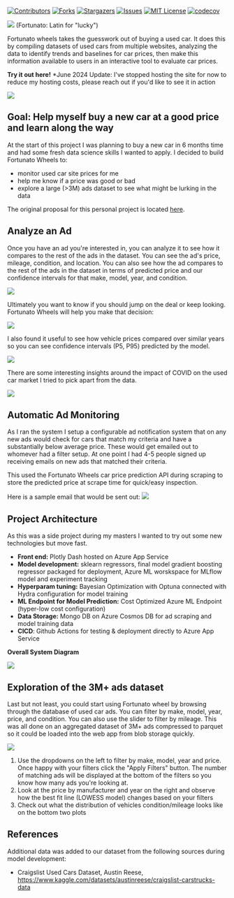 [![Contributors][contributors-shield]][contributors-url]
[![Forks][forks-shield]][forks-url]
[![Stargazers][stars-shield]][stars-url]
[![Issues][issues-shield]][issues-url]
[![MIT License][license-shield]][license-url]
[![codecov][codecov-shield]][codecov-url]

![](assets/fortunato-wheels-logo-blue-white.png)
(Fortunato: Latin for "lucky")

Fortunato wheels takes the guesswork out of buying a used car. It does this by compiling datasets of used cars from multiple websites, analyzing the data to identify trends and baselines for car prices, then make this information available to users in an interactive tool to evaluate car prices.

**Try it out here!** *June 2024 Update: I've stopped hosting the site for now to reduce my hosting costs, please reach out if you'd like to see it in action

![](assets/fortunato-wheels-homepage.png)

## Goal: Help myself buy a new car at a good price and learn along the way

At the start of this project I was planning to buy a new car in 6 months time and had some fresh data science skills I wanted to apply. I decided to build Fortunato Wheels to:
- monitor used car site prices for me
- help me know if a price was good or bad
- explore a large (>3M) ads dataset to see what might be lurking in the data

The original proposal for this personal project is located [here](PROPOSAL.md).

## Analyze an Ad

Once you have an ad you're interested in, you can analyze it to see how it compares to the rest of the ads in the dataset. You can see the ad's price, mileage, condition, and location. You can also see how the ad compares to the rest of the ads in the dataset in terms of predicted price and our confidence intervals for that make, model, year, and condition.

![](src/assets/2023-06-19-ai-for-used-cars/fwheel-analyze-ads-page.png)

Ultimately you want to know if you should jump on the deal or keep looking. Fortunato Wheels will help you make that decision:

![](src/assets/2023-07-12_when-will-used-car-prices-go-down/analyze-an-ad-example.png)

I also found it useful to see how vehicle prices compared over similar years so you can see confidence intervals (P5, P95) predicted by the model.

![](src/assets/2023-06-19-ai-for-used-cars/crv-price-bands.png)

There are some interesting insights around the impact of COVID on the used car market I tried to pick apart from the data.

![](src/assets/2023-07-12_when-will-used-car-prices-go-down/used-car-prices-peak.png)

## Automatic Ad Monitoring

As I ran the system I setup a configurable ad notification system that on any new ads would check for cars that match my criteria and have a substantially below average price. These would get emailed out to whomever had a filter setup. At one point I had 4-5 people signed up receiving emails on new ads that matched their criteria.

This used the Fortunato Wheels car price prediction API during scraping to store the predicted price at scrape time for quick/easy inspection.

Here is a sample email that would be sent out:
![](/assets/sample-fortunato-wheels-email.png)

## Project Architecture

As this was a side project during my masters I wanted to try out some new technologies but move fast.

- **Front end:** Plotly Dash hosted on Azure App Service
- **Model development:** sklearn regressors, final model gradient boosting regressor packaged for deployment, Azure ML worskspace for MLflow model and experiment tracking
- **Hyperparam tuning:** Bayesian Optimization with Optuna connected with Hydra configuration for model training  
- **ML Endpoint for Model Prediction:** Cost Optimized Azure ML Endpoint (hyper-low cost configuration)
- **Data Storage:** Mongo DB on Azure Cosmos DB for ad scraping and model training data 
- **CICD**: Github Actions for testing & deployment directly to Azure App Service
  
**Overall System Diagram**
  
![](assets/fortunato-wheels-system-diagram.png)

## Exploration of the 3M+ ads dataset

Last but not least, you could start using Fortunato wheel by browsing through the database of used car ads. You can filter by make, model, year, price, and condition. You can also use the slider to filter by mileage. This was all done on an aggregated dataset of 3M+ ads compressed to parquet so it could be loaded into the web app from blob storage quickly.

![](assets/fortunato-wheels-demo.gif)

1. Use the dropdowns on the left to filter by make, model, year and price. Once happy with your filters click the "Apply Filters" button. The number of matching ads will be displayed at the bottom of the filters so you know how many ads you're looking at.
2. Look at the price by manufacturer and year on the right and observe how the best fit line (LOWESS model) changes based on your filters
3. Check out what the distribution of vehicles condition/mileage looks like on the bottom two plots


## References

Additional data was added to our dataset from the following sources during model development:
- Craigslist Used Cars Dataset, Austin Reese, https://www.kaggle.com/datasets/austinreese/craigslist-carstrucks-data

[contributors-shield]: https://img.shields.io/github/contributors/tieandrews/fortunato-wheels.svg?style=for-the-badge
[contributors-url]: https://github.com/tieandrews/fortunato-wheels/graphs/contributors
[forks-shield]: https://img.shields.io/github/forks/tieandrews/fortunato-wheels.svg?style=for-the-badge
[forks-url]: https://github.com/tieandrews/fortunato-wheels/network/members
[stars-shield]: https://img.shields.io/github/stars/tieandrews/fortunato-wheels.svg?style=for-the-badge
[stars-url]: https://github.com/tieandrews/fortunato-wheels/stargazers
[issues-shield]: https://img.shields.io/github/issues/tieandrews/fortunato-wheels.svg?style=for-the-badge
[issues-url]: https://github.com/tieandrews/fortunato-wheels/issues
[license-shield]: https://img.shields.io/github/license/tieandrews/fortunato-wheels.svg?style=for-the-badge
[license-url]: https://github.com/tieandrews/fortunato-wheels/blob/master/LICENSE.txt
[codecov-shield]: https://img.shields.io/codecov/c/github/tieandrews/fortunato-wheels?style=for-the-badge
[codecov-url]: https://codecov.io/gh/tieandrews/fortunato-wheels
